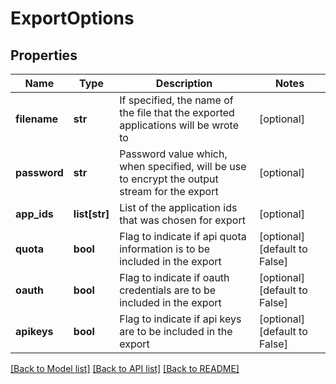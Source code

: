 # ExportOptions

## Properties
Name | Type | Description | Notes
------------ | ------------- | ------------- | -------------
**filename** | **str** | If specified, the name of the file that the exported applications will be wrote to | [optional] 
**password** | **str** | Password value which, when specified, will be use to encrypt the output stream for the export | [optional] 
**app_ids** | **list[str]** | List of the application ids that was chosen for export | [optional] 
**quota** | **bool** | Flag to indicate if api quota information is to be included in the export | [optional] [default to False]
**oauth** | **bool** | Flag to indicate if oauth credentials are to be included in the export | [optional] [default to False]
**apikeys** | **bool** | Flag to indicate if api keys are to be included in the export | [optional] [default to False]

[[Back to Model list]](../README.md#documentation-for-models) [[Back to API list]](../README.md#documentation-for-api-endpoints) [[Back to README]](../README.md)


